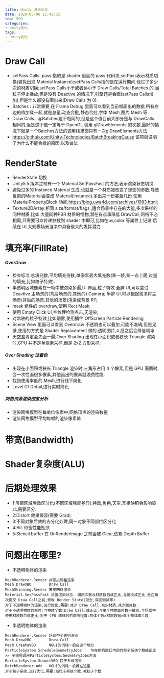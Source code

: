 ```yaml
---
title: Unity 渲染优化
date: 2020-05-08 11:41:32
top: 509
categories:
- Unity优化
tags:
- Unity优化
---
```



# Draw Call
* setPass Calls: pass 指的是 shader 里面的 pass 代码块;setPass表示材质切换(避免出现 Material Instance);setPass Calls指的是在运行期间,经过了多少次的材质切换;setPass Calls小于或者远小于 Draw Calls/Total Batches 的.当粒子停止播放,但是没有 Deactive 的情况下,引擎还是会画(setPass Calls增加),但是什么都没有画出来(Draw Calls 为 0).
* Batches : 非常重要,在 Frame Debug 里面可以看到当前帧画出的数据,所有右边的值加载一起,就是总量.动态合批,静态合批,字体 Mesh,图片 Mesh 等
* Draw Calls : 与Batches是不相同的,但是这个值目前大部分是与 DrawCalls 相同的,但是这个值一定等于 OpenGL 调用 glDrawElements 的次数,最好的情况下就是一个Batches方法的调用栈里面只有一次glDrawElements方法
* https://github.com/Unity-Technologies/BatchBreakingCause 该项目说明了为什么不能合批的原因,以及做法

# RenderState
* RenderState 切换 
* Unity5.5 版本之前有一个 Material.SetPassFast 的方法,表示渲染状态切换.
* 避免过多的 Instance Material 生成,也就是一个材质被改变了里面的参数,导致当前的Material会变成 Material(Instance),多出来一份甚至几份.使用 MaterialPropertyBlock 功能,https://blog.uwa4d.com/archives/1983.html;       
* Texture2DArray:相同 size/format/flags ,适合场景中存在的大量,多次采样的同种材质,比如:大量同种PBR 材质的怪物,潜在有点事降低 DrawCall;网格不必相同,只需要可以传递参数到 shader 中即可,比如在uv,color 等属性上记录;后续在 UI,大规模场景渲染中具备很大的发挥潜力




# 填充率(FillRate)
##### OverDraw
* 检查标准,总填充数,平均填充倍数,单像素最大填充数(某一帧,某一点上面,过量的填充,比如粒子特效).
* 半透明区域像素在一帧中被渲染多遍,UI 界面,粒子特效.全屏 UI,可以尝试 Deavtive 主场景的(背后场景的,其他的) Camera; 半屏 UI,可以根据需求将主场景(背后的场景,其他的场景)渲染成背景 RT;
* mask 组件的 overdraw,使用 Rect Mask; 
* 使用 Empty Click UI,空纹理检测点击,无渲染;
* 对常驻的粒子特效,比如烟雾,使用插件 OffScreen Particle Rendering 
* Scene View 里面可以看到 Overdraw 不透明也可以叠加,可能不准确,但是足够,使用的方式是 Shader Replacement 做的;透明图片,4 层之后会降低帧率
* 天空盒肯定会先画一遍;Over Shading 出现在小面积或者狭长 Triangle 渲染时,GPU 并不是单像素采样,而是 2x2 方形采样;

##### Over Shading 过着色
* 出现在小面积或狭长 Triangle 渲染时.三角形占用 4 个像素,但是 GPU 画图时,会一次性画很多像素,其他画出的像素就浪费性能.
* 找到使用率低的 Mesh,进行线下简化
* Level Of Detail,进行实时简化
##### 网格资源渲染密度分析
* 渲染网格模型在每单位像素中,网格顶点的渲染数量
* 渲染网格模型平均每帧的渲染像素值

# 带宽(Bandwidth)

# Shader复杂度(ALU)


# 后期处理效果

* 1:屏幕区域后效区分化(不同区域强度差异),特效,角色,天空,互相映照会影响彼此,需要区分.
* 2:Distort 效果兼容(需要 Grad)
* 3:不同对象后效的去分化处理,同一对象不同部位区分化
* 4:Blit 带宽性能瓶颈
* 5:Stencil buffer 在 OnRenderImage 之前会被 Clear,依赖 Depth Buffer

# 问题出在哪里?
* 不透明物体的渲染
```
MeshRenderer.Render 非蒙皮网格渲染
Mesh.DrawVBO        Draw Call
MeshSkinning.Render 蒙皮网格渲染
Material.SetPassFast 设置渲染状态. 调用次数与材质数目成正比,与批次成正比,是在每次提交 Draw Call之前,修改 Render State(混合,深度测试等)
对于不透明物体的渲染,进行优化,需要:减少 Draw Call,减少材质,减少面片数.
对于不透明物体的耗时:与物体个数(Draw Call)成正比,与单个物体面片数不敏感,与场景中使用材质数目成正比;对于 CPU 端耗时的影响程度:物体个数>材质数据>单个物体面片数
```
* 半透明物体的渲染
```
MeshRenderer.Render 场景中半透明渲染
Mesh.DrawVBO        Draw Call
Mesh.CreateVBO      NGUI的消耗一般在这个地方
ParticleSystem.ScheduleGeometryJobs    与在相机窗口内部的粒子系统个数成正比 >> 子线程调用ParticleSystem.GeometryJobs方法
ParticleSystem.SubmitVBO 粒子系统渲染
BatchRenderer.Add   UGUI的消耗一般藏在这里
对于粒子系统,进行优化,需要:减粒子系统个数,减粒子个数

```